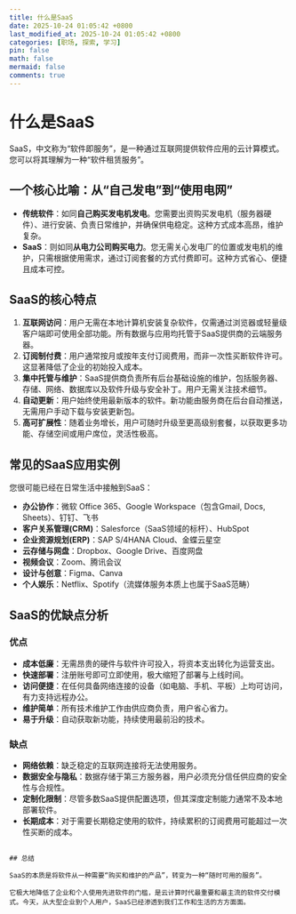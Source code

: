 ```yaml
---
title: 什么是SaaS
date: 2025-10-24 01:05:42 +0800
last_modified_at: 2025-10-24 01:05:42 +0800
categories: [职场, 探索, 学习]
pin: false
math: false
mermaid: false
comments: true
---
```


# 什么是SaaS

SaaS，中文称为“软件即服务”，是一种通过互联网提供软件应用的云计算模式。您可以将其理解为一种“软件租赁服务”。

## 一个核心比喻：从“自己发电”到“使用电网”

*   **传统软件**：如同**自己购买发电机发电**。您需要出资购买发电机（服务器硬件）、进行安装、负责日常维护，并确保供电稳定。这种方式成本高昂，维护复杂。
*   **SaaS**：则如同**从电力公司购买电力**。您无需关心发电厂的位置或发电机的维护，只需根据使用需求，通过订阅套餐的方式付费即可。这种方式省心、便捷且成本可控。

## SaaS的核心特点

1.  **互联网访问**：用户无需在本地计算机安装复杂软件，仅需通过浏览器或轻量级客户端即可使用全部功能。所有数据与应用均托管于SaaS提供商的云端服务器。
2.  **订阅制付费**：用户通常按月或按年支付订阅费用，而非一次性买断软件许可。这显著降低了企业的初始投入成本。
3.  **集中托管与维护**：SaaS提供商负责所有后台基础设施的维护，包括服务器、存储、网络、数据库以及软件升级与安全补丁。用户无需关注技术细节。
4.  **自动更新**：用户始终使用最新版本的软件。新功能由服务商在后台自动推送，无需用户手动下载与安装更新包。
5.  **高可扩展性**：随着业务增长，用户可随时升级至更高级别套餐，以获取更多功能、存储空间或用户席位，灵活性极高。

## 常见的SaaS应用实例

您很可能已经在日常生活中接触到SaaS：

*   **办公协作**：微软 Office 365、Google Workspace（包含Gmail, Docs, Sheets）、钉钉、飞书
*   **客户关系管理(CRM)**：Salesforce（SaaS领域的标杆）、HubSpot
*   **企业资源规划(ERP)**：SAP S/4HANA Cloud、金蝶云星空
*   **云存储与网盘**：Dropbox、Google Drive、百度网盘
*   **视频会议**：Zoom、腾讯会议
*   **设计与创意**：Figma、Canva
*   **个人娱乐**：Netflix、Spotify（流媒体服务本质上也属于SaaS范畴）

## SaaS的优缺点分析

### 优点

*   **成本低廉**：无需昂贵的硬件与软件许可投入，将资本支出转化为运营支出。
*   **快速部署**：注册账号即可立即使用，极大缩短了部署与上线时间。
*   **访问便捷**：在任何具备网络连接的设备（如电脑、手机、平板）上均可访问，有力支持远程办公。
*   **维护简单**：所有技术维护工作由供应商负责，用户省心省力。
*   **易于升级**：自动获取新功能，持续使用最前沿的技术。

### 缺点

*   **网络依赖**：缺乏稳定的互联网连接将无法使用服务。
*   **数据安全与隐私**：数据存储于第三方服务器，用户必须充分信任供应商的安全性与合规性。
*   **定制化限制**：尽管多数SaaS提供配置选项，但其深度定制能力通常不及本地部署软件。
*   **长期成本**：对于需要长期稳定使用的软件，持续累积的订阅费用可能超过一次性买断的成本。
```

## 总结

SaaS的本质是将软件从一种需要“购买和维护的产品”，转变为一种“随时可用的服务”。

它极大地降低了企业和个人使用先进软件的门槛，是云计算时代最重要和最主流的软件交付模式。今天，从大型企业到个人用户，SaaS已经渗透到我们工作和生活的方方面面。